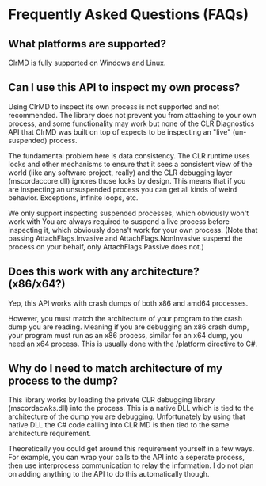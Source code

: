 # Frequently Asked Questions (FAQs)

## What platforms are supported?

ClrMD is fully supported on Windows and Linux.

## Can I use this API to inspect my own process?

Using ClrMD to inspect its own process is not supported and not recommended.  The library does not prevent you from attaching to your own process, and some functionality may work but none of the CLR Diagnostics API that ClrMD was built on top of expects to be inspecting an "live" (un-suspended) process.

The fundamental problem here is data consistency.  The CLR runtime uses locks and other mechanisms to ensure that it sees a consistent view of the world (like any software project, really) and the CLR debugging layer (mscordaccore.dll) ignores those locks by design.  This means that if you are inspecting an unsuspended process you can get all kinds of weird behavior.  Exceptions, infinite loops, etc.

We only support inspecting suspended processes, which obviously won't work with You are always required to suspend a live process before inspecting it, which obviously doens't work for your own process.  (Note that passing AttachFlags.Invasive and AttachFlags.NonInvasive suspend the process on your behalf, only AttachFlags.Passive does not.)


## Does this work with any architecture? (x86/x64?)

Yep, this API works with crash dumps of both x86 and amd64 processes.

However, you must match the architecture of your program to the crash dump you
are reading. Meaning if you are debugging an x86 crash dump, your program must
run as an x86 process, similar for an x64 dump, you need an x64 process. This is
usually done with the /platform directive to C#.

## Why do I need to match architecture of my process to the dump?

This library works by loading the private CLR debugging library
(mscordacwks.dll) into the process. This is a native DLL which is tied to the
architecture of the dump you are debugging. Unfortunately by using that native
DLL the C# code calling into CLR MD is then tied to the same architecture
requirement.

Theoretically you could get around this requirement yourself in a few ways. For
example, you can wrap your calls to the API into a seperate process, then use
interprocess communication to relay the information. I do not plan on adding
anything to the API to do this automatically though.

